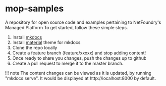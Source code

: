 # mop-samples
A repository for open source code and examples pertaining to NetFoundry's Managed Platform
To get started, follow these simple steps.
1. Install [mkdocs](https://www.mkdocs.org/)
1. Install [material](https://squidfunk.github.io/mkdocs-material/) theme for mkdocs
1. Clone the repo locally
1. Create a feature branch (feature/xxxxx) and stop adding content!
1. Once ready to share you changes, push the changes up to github
1. Create  a pull request to merge it to the master branch.

!!! note
    The content changes can be viewed as it is updated, by running "mkdocs serve". It would be displayed at http://localhost:8000 by default.
